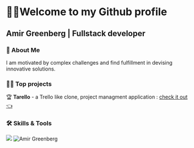 <div>
<h1>🐱‍💻Welcome to my Github profile </h1> 
<h2>Amir Greenberg | Fullstack developer</h2>
</div>
<h3>🚀 About Me</h3>
I am motivated by complex challenges and find fulfillment in devising innovative solutions.
<h3>👩‍💻 Top projects</h3>
🏆 <b>Tarello</b> - a Trello like clone, project managment application : <a href="https://tarello-project.onrender.com/">check it out👈</a>
<h3>🛠 Skills & Tools</h3>
<div align="left">
<img src="https://skillicons.dev/icons?i=html,css,js,sass,react,redux,vue,nodejs,express,mongodb,mysql,vite,cs,dotnet,vscode&perline=5"/>
<img src="https://github-readme-stats.vercel.app/api/top-langs?username=AmirGreenberg&show_icons=true&locale=en&layout=compact" alt="Amir Greenberg" />
</div>
